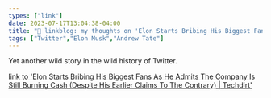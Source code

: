 ```yaml
---
types: ["link"]
date: 2023-07-17T13:04:38-04:00
title: "🔗 linkblog: my thoughts on 'Elon Starts Bribing His Biggest Fans As He Admits The Company Is Still Burning Cash (Despite His Earlier Claims To The Contrary) | Techdirt'"
tags: ["Twitter","Elon Musk","Andrew Tate"]
---
```

Yet another wild story in the wild history of Twitter.  
 

[link to 'Elon Starts Bribing His Biggest Fans As He Admits The Company Is Still Burning Cash (Despite His Earlier Claims To The Contrary) | Techdirt'](https://www.techdirt.com/2023/07/17/elon-starts-bribing-his-biggest-fans-as-he-admits-the-company-is-still-burning-cash-despite-his-earlier-claims-to-the-contrary/)
